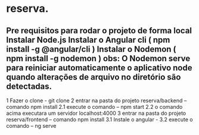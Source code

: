 # reserva.
Pre requisitos para rodar o projeto de forma local
Instalar Node.js
Instalar o Angular cli ( npm install -g @angular/cli )
Instalar o Nodemon ( npm install -g nodemon ) obs: O Nodemon serve para reiniciar automaticamente o aplicativo node quando alterações de arquivo no diretório são detectadas.
--------------------------------------------------------------------------------------------
1 Fazer o clone - git clone 
2 entrar na pasta do projeto reserva/backend – comando npm install
2.1 execute o comando – npm start
2.2 o comando acima executara um servidor localhost:4000 
3 entrar na pasta do projeto reserva/frontend – comando npm install
3.1 Instale o angular - 
3.2 execute o comando – ng serve

